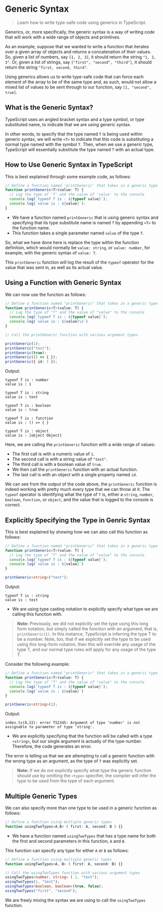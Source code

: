 # Generic Syntax

> Learn how to write type-safe code using generics in TypeScript.

Generics, or, more specifically, the generic syntax is a way of writing code that will work with a wide range of objects and primitives.

As an example, suppose that we wanted to write a function that iterates over a given array of objects and returns a concatenation of their values. So, given a list of numbers, say `[1, 2, 3]`, it should return the string `"1, 2, 3"`. Or, given a list of strings, say `["first", "second", "third"]`, it should return the string `"first, second, third"`.

Using generics allows us to write type-safe code that can force each element of the array to be of the same type and, as such, would not allow a mixed list of values to be sent through to our function, say `[1, "second", true]`.

## What is the Generic Syntax?

TypeScript uses an angled bracket syntax and a type symbol, or type substituted name, to indicate that we are using generic syntax.

In other words, to specify that the type named `T` is being used within generic syntax, we will write `<T>` to indicate that this code is substituting a normal type named with the symbol `T`. Then, when we use a generic type, TypeScript will essentially substitute the type named `T` with an actual type.

## How to Use Generic Syntax in TypeScript

This is best explained through some example code, as follows:

```ts
// Define a function named 'printGeneric' that takes in a generic type 'T' as a parameter
function printGeneric<T>(value: T) {
  // Log the type of 'T' and the value of 'value' to the console
  console.log(`typeof T is : ${typeof value}`);
  console.log(`value is : ${value}`);
}
```

- We have a function named `printGeneric` that is using generic syntax and specifying that its type substitute name is named `T` by appending `<T>` to the function name.
- This function takes a single parameter named `value` of the type `T`.

So, what we have done here is replace the type within the function definition, which would normally be `value: string`, or `value: number`, for example, with the generic syntax of `value: T`.

This `printGeneric` function will log the result of the `typeof` operator for the value that was sent in, as well as its actual value.

## Using a Function with Generic Syntax

We can now use the function as follows:

```ts
// Define a function named "printGeneric" that takes in a generic type "T" as a parameter
function printGeneric<T>(value: T) {
  // Log the type of "T" and the value of "value" to the console
  console.log(`typeof T is : ${typeof value}`);
  console.log(`value is : ${value}\n`)
}

// Call the printGeneric function with various argument types

printGeneric(1);
printGeneric("test");
printGeneric(true);
printGeneric(() => { });
printGeneric({ id: 1 });
```

Output:

```
typeof T is : number
value is : 1

typeof T is : string
value is : test

typeof T is : boolean
value is : true

typeof T is : function
value is : () => { }

typeof T is : object
value is : [object Object]
```

Here, we are calling the `printGeneric` function with a wide range of values:
  - The first call is with a numeric value of `1`.
  - The second call is with a string value of `"test"`.
  - The third call is with a boolean value of `true`.
  - We then call the `printGeneric` function with an actual function.
  - The last call is with an object with a single property named `id`.

We can see from the output of the code above, the `printGeneric` function is indeed working with pretty much every type that we can throw at it. The `typeof` operator is identifying what the type of `T` is, either a `string`, `number`, `boolean`, `function`, or `object`, and the value that is logged to the console is correct.

## Explicitly Specifying the Type in Genric Syntax

This is best explained by showing how we can also call this function as follows:

```ts
// Define a function named "printGeneric" that takes in a generic type "T" as a parameter
function printGeneric<T>(value: T) {
  // Log the type of "T" and the value of "value" to the console
  console.log(`typeof T is : ${typeof value}`);
  console.log(`value is : ${value}`)
}

printGeneric<string>("test");
```

Output:

```
typeof T is : string
value is : test
```

- We are using type casting notation to explicitly specify what type we are calling this function with.

> **Note:** Previously, we did not explicitly set the type using this long form notation, but simply called the function with an argument, that is, `printGeneric(1)`. In this instance, TypeScript is inferring the type T to be a number. Note, too, that if we explicitly set the type to be used using this long-form notation, then this will override any usage of the type T, and our normal type rules will apply for any usage of the type T.

Consider the following example:

```ts
// Define a function named "printGeneric" that takes in a generic type "T" as a parameter
function printGeneric<T>(value: T) {
  // Log the type of "T" and the value of "value" to the console
  console.log(`typeof T is : ${typeof value}`);
  console.log(`value is : ${value}`)
}

printGeneric<string>(1);
```

Output:

```
index.ts(8,22): error TS2345: Argument of type 'number' is not assignable to parameter of type 'string'.
```

- We are explicitly specifying that the function will be called with a type `<string>`, but our single argument is actually of the type number. Therefore, the code generates an error.

The error is telling us that we are attempting to call a generic function with the wrong type as an argument, as the type of `T` was explicitly set.

> **Note:** If we do not explicitly specify what type the generic function should use by omitting the `<type>` specifier, the compiler will infer the type to be used from the type of each argument.

## Multiple Generic Types

We can also specify more than one type to be used in a generic function as follows:

```ts
// Define a function using multiple generic types
function usingTwoTypes<A,B> ( first: A, second: B ) {}
```

- We have a function named `usingTwoTypes` that has a type name for both the first and second parameters in this function, `A` and `B`.

This function can specify any type for either `A` or `B` as follows:

```ts
// Define a function using multiple generic types
function usingTwoTypes<A, B> ( first: A, second: B) {}

// Call the usingTwoTypes function with various argument types
usingTwoTypes<number, string> ( 1, "test");
usingTwoTypes(1, "test");
usingTwoTypes<boolean, boolean>(true, false);
usingTwoTypes("first", "second");
```

We are freely mixing the syntax we are using to call the `usingTwoTypes` function.